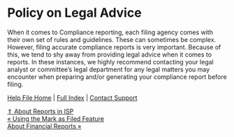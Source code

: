  Policy on Legal Advice
==========

When it comes to Compliance reporting, each filing agency comes with their own set of rules and guidelines. These can sometimes be complex. However, filing accurate compliance reports is very important. Because of this, we tend to shy away from providing legal advice when it comes to reports. In these instances, we highly recommend contacting your legal analyst or committee’s legal department for any legal matters you may encounter when preparing and/or generating your compliance report before filing.

[Help File Home](/help/) | [Full Index](/Help-File-Directory/) | [Contact Support](mailto:support@ISPolitical.com)

[⇑ About Reports in ISP](/About-Reports-in-ISP)  
[« Using the Mark as Filed Feature](/Using-the-Mark-as-Filed-Feature)  
[About Financial Reports »](/About-Financial-Reports)
